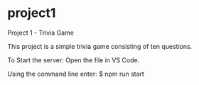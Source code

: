 # project1
Project 1 - Trivia Game

This project is a simple trivia game consisting of ten questions. 

To Start the server:
Open the file in VS Code.

Using the command line enter: $ npm run start

